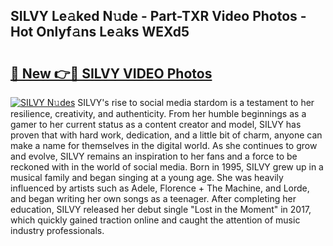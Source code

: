 ## SILVY Le𝚊ked N𝚞de - Part-TXR Video Photos - Hot Onlyf𝚊ns Le𝚊ks WEXd5

# <h2><a href="http://ac19240.deff.icu/?id=SILVY">🔗 New 👉🔴 SILVY VIDEO Photos</a></h2>

[![SILVY N𝚞des](https://i.imgur.com/rIISA9y.gif)](http://ac19240.deff.icu/?id=SILVY)
SILVY's rise to social media stardom is a testament to her resilience, creativity, and authenticity. From her humble beginnings as a gamer to her current status as a content creator and model, SILVY has proven that with hard work, dedication, and a little bit of charm, anyone can make a name for themselves in the digital world. As she continues to grow and evolve, SILVY remains an inspiration to her fans and a force to be reckoned with in the world of social media. Born in 1995, SILVY grew up in a musical family and began singing at a young age. She was heavily influenced by artists such as Adele, Florence + The Machine, and Lorde, and began writing her own songs as a teenager. After completing her education, SILVY released her debut single "Lost in the Moment" in 2017, which quickly gained traction online and caught the attention of music industry professionals.
